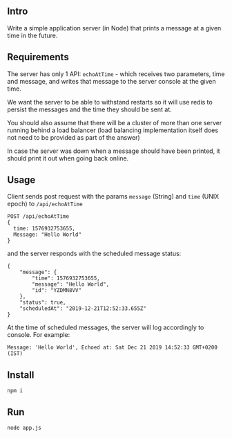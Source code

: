 ## Intro

Write a simple application server (in Node) that prints a message at a given time in the future.

## Requirements
The server has only 1 API:
`echoAtTime` - which receives two parameters, time and message, and writes that message to the server console at the given time.

We want the server to be able to withstand restarts so it will use redis to persist the messages and the time they should be sent at.

You should also assume that there will be a cluster of more than one server running behind a load balancer (load balancing implementation itself does not need to be provided as part of the answer)

In case the server was down when a message should have been printed, it should print it out when going back online.

## Usage
Client sends post request with the params `message` (String) and `time` (UNIX epoch) to `/api/echoAtTime`
```
POST /api/echoAtTime
{
  time: 1576932753655,
  Message: "Hello World"
}
```

and the server responds with the scheduled message status:

```
{
    "message": {
        "time": 1576932753655,
        "message": "Hello World",
        "id": "YZDMN8VV"
    },
    "status": true,
    "scheduledAt": "2019-12-21T12:52:33.655Z"
}
```
At the time of scheduled messages, the server will log accordingly to console. 
For example:
```
Message: 'Hello World', Echoed at: Sat Dec 21 2019 14:52:33 GMT+0200 (IST)
```

## Install
```
npm i
```

## Run
```
node app.js
```